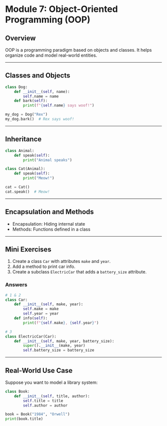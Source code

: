 # Module 7: Object-Oriented Programming (OOP)

## Overview
OOP is a programming paradigm based on objects and classes. It helps organize code and model real-world entities.

---

## Classes and Objects
```python
class Dog:
    def __init__(self, name):
        self.name = name
    def bark(self):
        print(f"{self.name} says woof!")

my_dog = Dog("Rex")
my_dog.bark()  # Rex says woof!
```

---

## Inheritance
```python
class Animal:
    def speak(self):
        print("Animal speaks")

class Cat(Animal):
    def speak(self):
        print("Meow!")

cat = Cat()
cat.speak()  # Meow!
```

---

## Encapsulation and Methods
- Encapsulation: Hiding internal state
- Methods: Functions defined in a class

---

## Mini Exercises
1. Create a class `Car` with attributes `make` and `year`.
2. Add a method to print car info.
3. Create a subclass `ElectricCar` that adds a `battery_size` attribute.

### Answers
```python
# 1 & 2
class Car:
    def __init__(self, make, year):
        self.make = make
        self.year = year
    def info(self):
        print(f"{self.make}, {self.year}")

# 3
class ElectricCar(Car):
    def __init__(self, make, year, battery_size):
        super().__init__(make, year)
        self.battery_size = battery_size
```

---

## Real-World Use Case
Suppose you want to model a library system:
```python
class Book:
    def __init__(self, title, author):
        self.title = title
        self.author = author

book = Book("1984", "Orwell")
print(book.title)
``` 
